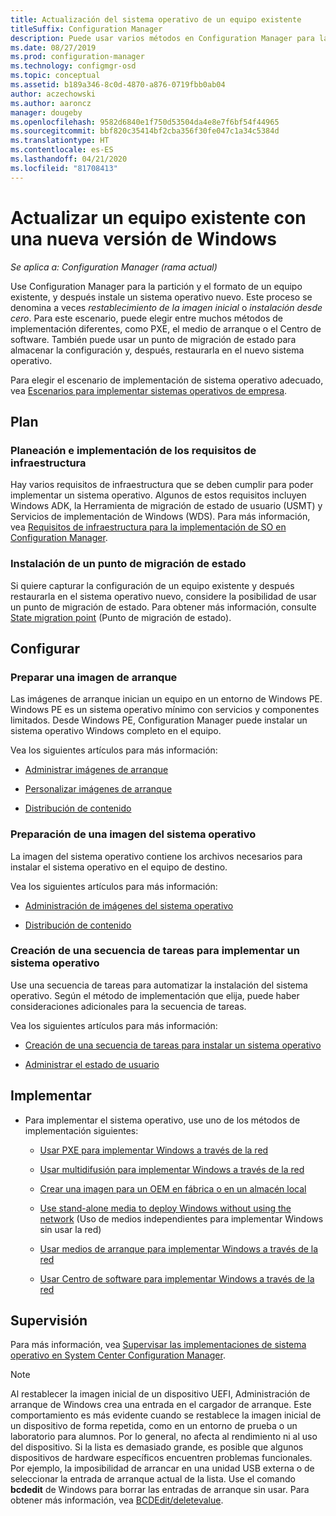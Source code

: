 ```yaml
---
title: Actualización del sistema operativo de un equipo existente
titleSuffix: Configuration Manager
description: Puede usar varios métodos en Configuration Manager para la partición y el formato de un equipo existente, así como para instalar un nuevo sistema operativo en el equipo.
ms.date: 08/27/2019
ms.prod: configuration-manager
ms.technology: configmgr-osd
ms.topic: conceptual
ms.assetid: b189a346-8c0d-4870-a876-0719fbb0ab04
author: aczechowski
ms.author: aaroncz
manager: dougeby
ms.openlocfilehash: 9582d6840e1f750d53504da4e8e7f6bf54f44965
ms.sourcegitcommit: bbf820c35414bf2cba356f30fe047c1a34c5384d
ms.translationtype: HT
ms.contentlocale: es-ES
ms.lasthandoff: 04/21/2020
ms.locfileid: "81708413"
---
```

# <a name="refresh-an-existing-computer-with-a-new-version-of-windows"></a>Actualizar un equipo existente con una nueva versión de Windows

*Se aplica a: Configuration Manager (rama actual)*

Use Configuration Manager para la partición y el formato de un equipo existente, y después instale un sistema operativo nuevo. Este proceso se denomina a veces *restablecimiento de la imagen inicial* o *instalación desde cero*. Para este escenario, puede elegir entre muchos métodos de implementación diferentes, como PXE, el medio de arranque o el Centro de software. También puede usar un punto de migración de estado para almacenar la configuración y, después, restaurarla en el nuevo sistema operativo.

Para elegir el escenario de implementación de sistema operativo adecuado, vea [Escenarios para implementar sistemas operativos de empresa](scenarios-to-deploy-enterprise-operating-systems.md).  

## <a name="plan"></a><a name="BKMK_Plan"></a> Plan  

### <a name="plan-for-and-implement-infrastructure-requirements"></a>Planeación e implementación de los requisitos de infraestructura

Hay varios requisitos de infraestructura que se deben cumplir para poder implementar un sistema operativo. Algunos de estos requisitos incluyen Windows ADK, la Herramienta de migración de estado de usuario (USMT) y Servicios de implementación de Windows (WDS). Para más información, vea [Requisitos de infraestructura para la implementación de SO en Configuration Manager](../plan-design/infrastructure-requirements-for-operating-system-deployment.md).  

### <a name="install-a-state-migration-point"></a>Instalación de un punto de migración de estado

Si quiere capturar la configuración de un equipo existente y después restaurarla en el sistema operativo nuevo, considere la posibilidad de usar un punto de migración de estado. Para obtener más información, consulte [State migration point](../get-started/prepare-site-system-roles-for-operating-system-deployments.md#BKMK_StateMigrationPoints) (Punto de migración de estado).  

## <a name="configure"></a><a name="BKMK_Configure"></a> Configurar  

### <a name="prepare-a-boot-image"></a>Preparar una imagen de arranque

Las imágenes de arranque inician un equipo en un entorno de Windows PE. Windows PE es un sistema operativo mínimo con servicios y componentes limitados. Desde Windows PE, Configuration Manager puede instalar un sistema operativo Windows completo en el equipo.

Vea los siguientes artículos para más información:

- [Administrar imágenes de arranque](../get-started/manage-boot-images.md)

- [Personalizar imágenes de arranque](../get-started/customize-boot-images.md)

- [Distribución de contenido](../../core/servers/deploy/configure/deploy-and-manage-content.md#bkmk_distribute)

### <a name="prepare-an-os-image"></a>Preparación de una imagen del sistema operativo

La imagen del sistema operativo contiene los archivos necesarios para instalar el sistema operativo en el equipo de destino.

Vea los siguientes artículos para más información:

- [Administración de imágenes del sistema operativo](../get-started/manage-operating-system-images.md)

- [Distribución de contenido](../../core/servers/deploy/configure/deploy-and-manage-content.md#bkmk_distribute)

### <a name="create-a-task-sequence-to-deploy-an-os"></a>Creación de una secuencia de tareas para implementar un sistema operativo

Use una secuencia de tareas para automatizar la instalación del sistema operativo. Según el método de implementación que elija, puede haber consideraciones adicionales para la secuencia de tareas.

Vea los siguientes artículos para más información:

- [Creación de una secuencia de tareas para instalar un sistema operativo](create-a-task-sequence-to-install-an-operating-system.md)

- [Administrar el estado de usuario](../get-started/manage-user-state.md)

## <a name="deploy"></a><a name="BKMK_Deploy"></a> Implementar

- Para implementar el sistema operativo, use uno de los métodos de implementación siguientes:  

  - [Usar PXE para implementar Windows a través de la red](use-pxe-to-deploy-windows-over-the-network.md)  

  - [Usar multidifusión para implementar Windows a través de la red](use-multicast-to-deploy-windows-over-the-network.md)  

  - [Crear una imagen para un OEM en fábrica o en un almacén local](create-an-image-for-an-oem-in-factory-or-a-local-depot.md)  

  - [Use stand-alone media to deploy Windows without using the network](use-stand-alone-media-to-deploy-windows-without-using-the-network.md) (Uso de medios independientes para implementar Windows sin usar la red)  

  - [Usar medios de arranque para implementar Windows a través de la red](use-bootable-media-to-deploy-windows-over-the-network.md)  

  - [Usar Centro de software para implementar Windows a través de la red](use-software-center-to-deploy-windows-over-the-network.md)  

## <a name="monitor"></a>Supervisión  

Para más información, vea [Supervisar las implementaciones de sistema operativo en System Center Configuration Manager](monitor-operating-system-deployments.md).  

> [!Note]
> Al restablecer la imagen inicial de un dispositivo UEFI, Administración de arranque de Windows crea una entrada en el cargador de arranque. Este comportamiento es más evidente cuando se restablece la imagen inicial de un dispositivo de forma repetida, como en un entorno de prueba o un laboratorio para alumnos. Por lo general, no afecta al rendimiento ni al uso del dispositivo. Si la lista es demasiado grande, es posible que algunos dispositivos de hardware específicos encuentren problemas funcionales. Por ejemplo, la imposibilidad de arrancar en una unidad USB externa o de seleccionar la entrada de arranque actual de la lista. Use el comando **bcdedit** de Windows para borrar las entradas de arranque sin usar. Para obtener más información, vea [BCDEdit/deletevalue](https://docs.microsoft.com/windows-hardware/drivers/devtest/bcdedit--deletevalue).<!-- 2841926 -->
